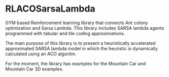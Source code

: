 # RLACOSarsaLambda
GYM based Reinforcement learning library that connects Ant colony optimization and Sarsa Lambda.
This library includes SARSA lambda agents programmed with tabular and tile coding approximations.

The main purpose of this library is to present a heuristically accelerated approximated SARSA lambda
model in which the heuristic is dynamically calculated using an ACO algoritm. 

For the moment, the library has examples for the Mountain Car and Mountain Car 3D examples.

